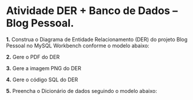 # Atividade DER + Banco de Dados – Blog Pessoal. 















**1.** Construa o Diagrama de Entidade Relacionamento (DER) do projeto Blog Pessoal no MySQL Workbench conforme o modelo abaixo:




**2.** Gere o PDF do DER

**3.** Gere a imagem PNG do DER

**4.** Gere o código SQL do DER

**5.** Preencha o Dicionário de dados seguindo o modelo abaixo:





